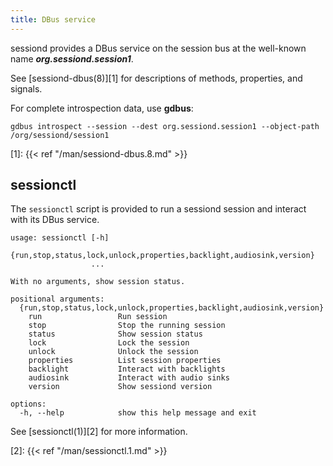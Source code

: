 ```yaml
---
title: DBus service
---
```


sessiond provides a DBus service on the session bus at the well-known name
**_org.sessiond.session1_**.

See [sessiond-dbus(8)][1] for descriptions of methods, properties, and signals.

For complete introspection data, use **gdbus**:

```
gdbus introspect --session --dest org.sessiond.session1 --object-path /org/sessiond/session1
```

[1]: {{< ref "/man/sessiond-dbus.8.md" >}}

## sessionctl

The `sessionctl` script is provided to run a sessiond session and interact with
its DBus service.

```
usage: sessionctl [-h]
                  {run,stop,status,lock,unlock,properties,backlight,audiosink,version}
                  ...

With no arguments, show session status.

positional arguments:
  {run,stop,status,lock,unlock,properties,backlight,audiosink,version}
    run                 Run session
    stop                Stop the running session
    status              Show session status
    lock                Lock the session
    unlock              Unlock the session
    properties          List session properties
    backlight           Interact with backlights
    audiosink           Interact with audio sinks
    version             Show sessiond version

options:
  -h, --help            show this help message and exit
```

See [sessionctl(1)][2] for more information.

[2]: {{< ref "/man/sessionctl.1.md" >}}
